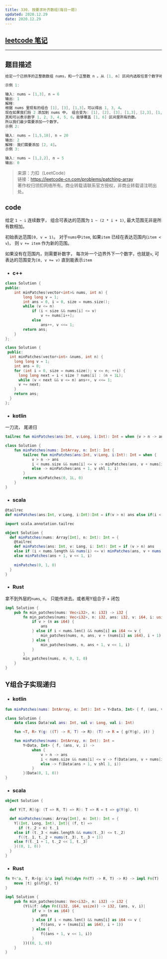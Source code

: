 ```yaml
---
title: 330. 按要求补齐数组(每日一题)
updated: 2020.12.29  
date: 2020.12.29  
---
```


## [leetcode 笔记](https://lzyprime.github.io/leetcode/leetcode)

---

## 题目描述

```c++
给定一个已排序的正整数数组 nums，和一个正整数 n 。从 [1, n] 区间内选取任意个数字补充到 nums 中，使得 [1, n] 区间内的任何数字都可以用 nums 中某几个数字的和来表示。请输出满足上述要求的最少需要补充的数字个数。

示例 1:

输入: nums = [1,3], n = 6
输出: 1 
解释:
根据 nums 里现有的组合 [1], [3], [1,3]，可以得出 1, 3, 4。
现在如果我们将 2 添加到 nums 中， 组合变为: [1], [2], [3], [1,3], [2,3], [1,2,3]。
其和可以表示数字 1, 2, 3, 4, 5, 6，能够覆盖 [1, 6] 区间里所有的数。
所以我们最少需要添加一个数字。
示例 2:

输入: nums = [1,5,10], n = 20
输出: 2
解释: 我们需要添加 [2, 4]。
示例 3:

输入: nums = [1,2,2], n = 5
输出: 0
```

> 来源：力扣（LeetCode）  
> 链接：https://leetcode-cn.com/problems/patching-array  
> 著作权归领扣网络所有。商业转载请联系官方授权，非商业转载请注明出处。  

## code

给定 `1 ~ i` 连续数字， 组合可表达的范围为 `1 ~ (2 * i + 1)`, 最大范围无非是所有数相加。

初始表达范围`[0, v = 1)`。 对于`nums`中`item`,  如果`item` 已经在表达范围内(`item < v`)， 则 `v += item` 作为新的范围。

如果没有在范围内，则需要补数字， 每次补一个边界外下一个数字，也就是`v`, 可表达的范围变为`[0, v += v)` 直到能表示`item`

- ### c++

```c++
class Solution {
public:
    int minPatches(vector<int>& nums, int n) {
        long long v = 1;
        int ans = 0, i = 0, size = nums.size();
        while (v <= n) 
            if (i < size && nums[i] <= v)
                v += nums[i++];
            else
                ans++, v <<= 1;
        return ans;
    }
};
```

```c++
class Solution {
 public:
  int minPatches(vector<int> &nums, int n) {
    long long v = 1;
    int ans = 0;
    for (int i = 0, size = nums.size(); v <= n; ++i) {
      long long next = i < size ? nums[i] : (n + 1L);
      while (v < next && v <= n) ans++, v <<= 1;
      v += next;
    }
    return ans;
  }
};
```

- ### kotlin

一刀流， 尾递归

```kotlin
tailrec fun minPatches(ans:Int, v:Long, i:Int): Int = when {v > n -> ans; i < nums.size && nums[i] <= v -> minPatches(ans, v + nums[i], i + 1) else -> minPatches(ans + 1, v shl 1, i) }
```

```kotlin
class Solution {
    fun minPatches(nums: IntArray, n: Int): Int {
        tailrec fun minPatches(ans:Int, v:Long, i:Int): Int = when {
            v > n -> ans
            i < nums.size && nums[i] <= v -> minPatches(ans, v + nums[i], i + 1)
            else -> minPatches(ans + 1, v shl 1, i)
        }
        return minPatches(0, 1L, 0)
    }
}
```

- ### scala

```scala
@tailrec
def minPatches(ans:Int, v:Long, i:Int):Int = if(v > n) ans else if(i < nums.length && nums(i) <= v) minPatches(ans, v + nums(i), i + 1) else minPatches(ans + 1, v << 1, i)
```

```scala
import scala.annotation.tailrec

object Solution {
  def minPatches(nums: Array[Int], n: Int): Int = {
    @tailrec
    def minPatches(ans: Int, v: Long, i: Int): Int = if (v > n) ans
    else if (i < nums.length && nums(i) <= v) minPatches(ans, v + nums(i), i + 1)
    else minPatches(ans + 1, v << 1, i)
    
    minPatches(0, 1, 0)
  }
}
```

- ### Rust

拿不到外层的`nums`, `n`。 只能传进去。或者用Y组合子 + 闭包

```rust
impl Solution {
    pub fn min_patches(nums: Vec<i32>, n: i32) -> i32 {
        fn min_patches(nums: Vec<i32>, n: i32, ans: i32, v: i64, i: usize) -> i32 {
            if v > (n as i64) {
                ans
            } else if i < nums.len() && nums[i] as i64 <= v {
                min_patches(nums, n, ans, v + (nums[i] as i64), i + 1)
            } else {
                min_patches(nums, n, ans + 1, v << 1, i)
            }
        }
        min_patches(nums, n, 0, 1, 0)
    }
}
```

## Y组合子实现递归

- ### kotlin

```kotlin
fun minPatches(nums: IntArray, n: Int): Int = Y<Data, Int> { f, (ans, v, i) -> when { v > n -> ans; i < nums.size && nums[i] <= v -> f(Data(ans, v + nums[i], i + 1))else -> f(Data(ans + 1, v shl 1, i)) } }(Data(0, 1, 0))
```

```kotlin
class Solution {
    data class Data(val ans: Int, val v: Long, val i: Int)

    fun <T, R> Y(g: ((T) -> R, T) -> R): (T) -> R = { g(Y(g), it) }

    fun minPatches(nums: IntArray, n: Int): Int =
        Y<Data, Int> { f, (ans, v, i) ->
            when {
                v > n -> ans
                i < nums.size && nums[i] <= v -> f(Data(ans, v + nums[i], i + 1))
                else -> f(Data(ans + 1, v shl 1, i))
            }
        }(Data(0, 1, 0))
}
```

- ### scala

```scala
object Solution {

  def Y[T, R](g: (T => R, T) => R): T => R = t => g(Y(g), t)

  def minPatches(nums: Array[Int], n: Int): Int = {
    Y[(Int, Long, Int), Int]{ (f, t) =>
      if (t._2 > n) t._1
    else if (t._3 < nums.length && nums(t._3) <= t._2)
      f((t._1, t._2 + nums(t._3), t._3 + 1))
    else f(t._1 + 1, t._2 << 1, t._3)
    }((0, 1, 0))
  }
}
```

- ### Rust

```rust
fn Y<'a, T, R>(g: &'a impl Fn(&dyn Fn(T) -> R, T) -> R) -> impl Fn(T) -> R + 'a {
    move |t| g(&Y(g), t)
}

impl Solution {
    pub fn min_patches(nums: Vec<i32>, n: i32) -> i32 {
        (Y(&|f: &dyn Fn((i32, i64, usize)) -> i32, (ans, v, i)|
            if v > (n as i64) {
                ans
            } else if i < nums.len() && nums[i] as i64 <= v {
                f((ans, v + (nums[i] as i64), i + 1))
            } else {
                f((ans + 1, v << 1, i))
            }
        ))((0, 1, 0))
    }
}
```